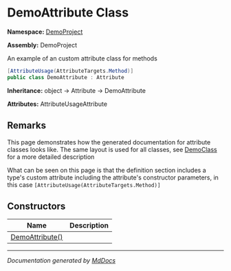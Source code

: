 ﻿# DemoAttribute Class

**Namespace:** [DemoProject](../index.md)

**Assembly:** DemoProject

An example of an custom attribute class for methods

```csharp
[AttributeUsage(AttributeTargets.Method)]
public class DemoAttribute : Attribute
```

**Inheritance:** object → Attribute → DemoAttribute

**Attributes:** AttributeUsageAttribute

## Remarks

This page demonstrates how the generated documentation for attribute classes looks like. The same layout is used for all classes, see [DemoClass](../DemoClass/index.md) for a more detailed description

What can be seen on this page is that the definition section includes a type's custom attribute including the attribute's constructor parameters, in this case `[AttributeUsage(AttributeTargets.Method)]`

## Constructors

| Name                                     | Description |
| ---------------------------------------- | ----------- |
| [DemoAttribute()](constructors/index.md) |             |

___

*Documentation generated by [MdDocs](https://github.com/ap0llo/mddocs)*
